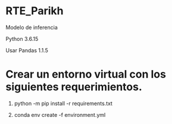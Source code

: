 # RTE_Parikh
Modelo de inferencia 

Python 3.6.15

Usar Pandas 1.1.5

# Crear un entorno virtual con los siguientes requerimientos.


1. python -m pip install -r requirements.txt

1. conda env create -f environment.yml